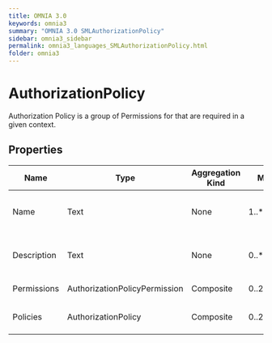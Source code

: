 ```yaml
---
title: OMNIA 3.0
keywords: omnia3
summary: "OMNIA 3.0 SMLAuthorizationPolicy"
sidebar: omnia3_sidebar
permalink: omnia3_languages_SMLAuthorizationPolicy.html
folder: omnia3
---
```


# AuthorizationPolicy
Authorization Policy is a group of Permissions for that are required in a given context.
## Properties

| Name | Type | Aggregation Kind | Multiplicity | Description |
| --------- | --------- | --------- | --------- | --------- |
| Name | Text | None | 1..* | The name of the policy (unique identifier). |
| Description | Text | None | 0..* | The textual explanation of the policy purpose. |
| Permissions | AuthorizationPolicyPermission | Composite | 0..2147483647 | List of permissions. |
| Policies | AuthorizationPolicy | Composite | 0..2147483647 | Child authorization policies. |


